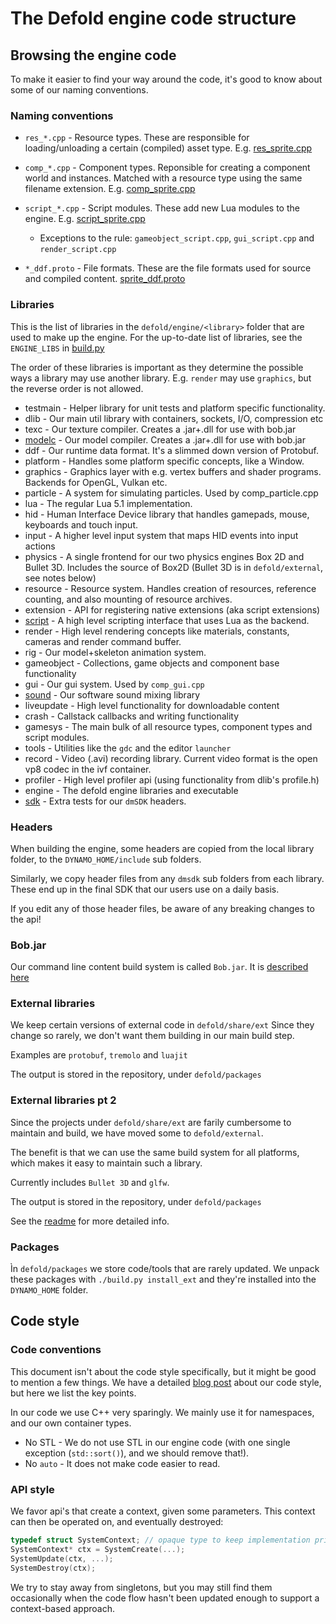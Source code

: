 # The Defold engine code structure

## Browsing the engine code

To make it easier to find your way around the code, it's good to know about some of our naming conventions.

### Naming conventions

* `res_*.cpp` - Resource types. These are responsible for loading/unloading a certain (compiled) asset type. E.g. [res_sprite.cpp](../gamesys/src/gamesys/resources/res_sprite.cpp)

* `comp_*.cpp` - Component types. Reponsible for creating a component world and instances. Matched with a resource type using the same filename extension. E.g. [comp_sprite.cpp](../gamesys/src/gamesys/components/comp_sprite.cpp)

* `script_*.cpp` - Script modules. These add new Lua modules to the engine. E.g. [script_sprite.cpp](../gamesys/src/gamesys/scripts/script_sprite.cpp)
  * Exceptions to the rule: `gameobject_script.cpp`, `gui_script.cpp` and `render_script.cpp`

* `*_ddf.proto` - File formats. These are the file formats used for source and compiled content. [sprite_ddf.proto](../gamesys/proto/gamesys/sprite_ddf.proto)


### Libraries

This is the list of libraries in the `defold/engine/<library>` folder that are used to make up the engine.
For the up-to-date list of libraries, see the `ENGINE_LIBS` in [build.py](../../scripts/build.py)

The order of these libraries is important as they determine the possible ways a library may use another library.
E.g. `render` may use `graphics`, but the reverse order is not allowed.

* testmain - Helper library for unit tests and platform specific functionality.
* dlib - Our main util library with containers, sockets, I/O, compression etc
* texc - Our texture compiler. Creates a .jar+.dll for use with bob.jar
* [modelc](../modelc/README.md) - Our model compiler. Creates a .jar+.dll for use with bob.jar
* ddf - Our runtime data format. It's a slimmed down version of Protobuf.
* platform - Handles some platform specific concepts, like a Window.
* graphics - Graphics layer with e.g. vertex buffers and shader programs. Backends for OpenGL, Vulkan etc.
* particle - A system for simulating particles. Used by comp_particle.cpp
* lua - The regular Lua 5.1 implementation.
* hid - Human Interface Device library that handles gamepads, mouse, keyboards and touch input.
* input - A higher level input system that maps HID events into input actions
* physics - A single frontend for our two physics engines Box 2D and Bullet 3D. Includes the source of Box2D (Bullet 3D is in `defold/external`, see notes below)
* resource - Resource system. Handles creation of resources, reference counting, and also mounting of resource archives.
* extension - API for registering native extensions (aka script extensions)
* [script](../script/README.md) - A high level scripting interface that uses Lua as the backend.
* render - High level rendering concepts like materials, constants, cameras and render command buffer.
* rig - Our model+skeleton animation system.
* gameobject - Collections, game objects and component base functionality
* gui - Our gui system. Used by `comp_gui.cpp`
* [sound](../sound/README.md) - Our software sound mixing library
* liveupdate - High level functionality for downloadable content
* crash - Callstack callbacks and writing functionality
* gamesys - The main bulk of all resource types, component types and script modules.
* tools - Utilities like the `gdc` and the editor `launcher`
* record - Video (.avi) recording library. Current video format is the open vp8 codec in the ivf container.
* profiler - High level profiler api (using functionality from dlib's profile.h)
* engine - The defold engine libraries and executable
* [sdk](../sdk/README.md) - Extra tests for our `dmSDK` headers.


### Headers

When building the engine, some headers are copied from the local library folder, to the `DYNAMO_HOME/include` sub folders.

Similarly, we copy header files from any `dmsdk` sub folders from each library.
These end up in the final SDK that our users use on a daily basis.

If you edit any of those header files, be aware of any breaking changes to the api!


### Bob.jar

Our command line content build system is called `Bob.jar`.
It is [described here](../../com.dynamo.cr/README.md)

### External libraries

We keep certain versions of external code in `defold/share/ext`
Since they change so rarely, we don't want them building in our main build step.

Examples are `protobuf`, `tremolo` and `luajit`

The output is stored in the repository, under `defold/packages`

### External libraries pt 2

Since the projects under `defold/share/ext` are farily cumbersome to maintain and build, we have moved some to `defold/external`.

The benefit is that we can use the same build system for all platforms, which makes it easy to maintain such a library.

Currently includes `Bullet 3D` and `glfw`.

The output is stored in the repository, under `defold/packages`

See the [readme](../../external/README.md) for more detailed info.

### Packages

Ìn `defold/packages` we store code/tools that are rarely updated.
We unpack these packages with `./build.py install_ext` and they're installed into the `DYNAMO_HOME` folder.


## Code style

### Code conventions

This document isn't about the code style specifically, but it might be good to mention a few things.
We have a detailed [blog post](https://defold.com/2020/05/31/The-Defold-engine-code-style/) about our code style, but here we list the key points.

In our code we use C++ very sparingly.
We mainly use it for namespaces, and our own container types.

* No STL - We do not use STL in our engine code (with one single exception (`std::sort()`), and we should remove that!).
* No `auto` - It does not make code easier to read.

### API style

We favor api's that create a context, given some parameters.
This context can then be operated on, and eventually destroyed:

```c
typedef struct SystemContext; // opaque type to keep implementation private
SystemContext* ctx = SystemCreate(...);
SystemUpdate(ctx, ...);
SystemDestroy(ctx);
```

We try to stay away from singletons, but you may still find them occasionally when the code flow hasn't been updated enough to support a context-based approach.



